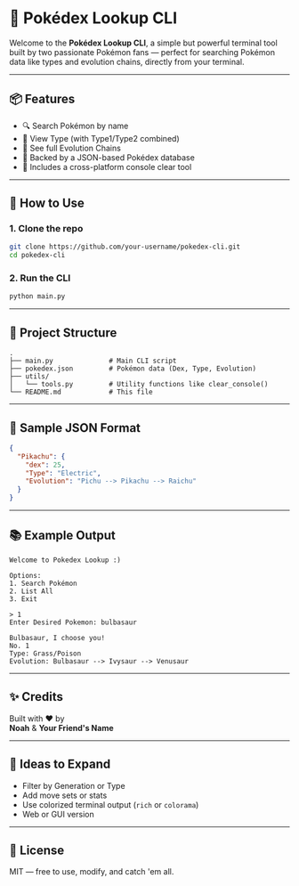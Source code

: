 # 🧭 Pokédex Lookup CLI

Welcome to the **Pokédex Lookup CLI**, a simple but powerful terminal tool built by two passionate Pokémon fans — perfect for searching Pokémon data like types and evolution chains, directly from your terminal.

---

## 📦 Features

- 🔍 Search Pokémon by name  
- 📜 View Type (with Type1/Type2 combined)  
- 🔗 See full Evolution Chains  
- 📁 Backed by a JSON-based Pokédex database  
- 🧼 Includes a cross-platform console clear tool

---

## 🚀 How to Use

### 1. Clone the repo

```bash
git clone https://github.com/your-username/pokedex-cli.git
cd pokedex-cli
```

### 2. Run the CLI

```bash
python main.py
```

---

## 🧠 Project Structure

```plaintext
.
├── main.py              # Main CLI script
├── pokedex.json         # Pokémon data (Dex, Type, Evolution)
├── utils/
│   └── tools.py         # Utility functions like clear_console()
└── README.md            # This file
```

---

## 🔧 Sample JSON Format

```json
{
  "Pikachu": {
    "dex": 25,
    "Type": "Electric",
    "Evolution": "Pichu --> Pikachu --> Raichu"
  }
}
```

---

## 📚 Example Output

```
Welcome to Pokedex Lookup :)

Options:
1. Search Pokémon
2. List All
3. Exit

> 1
Enter Desired Pokemon: bulbasaur

Bulbasaur, I choose you!
No. 1
Type: Grass/Poison
Evolution: Bulbasaur --> Ivysaur --> Venusaur
```

---

## ✨ Credits

Built with ❤️ by  
**Noah** & **Your Friend's Name**

---

## 🧪 Ideas to Expand

- Filter by Generation or Type
- Add move sets or stats
- Use colorized terminal output (`rich` or `colorama`)
- Web or GUI version

---

## 🔗 License

MIT — free to use, modify, and catch 'em all.
